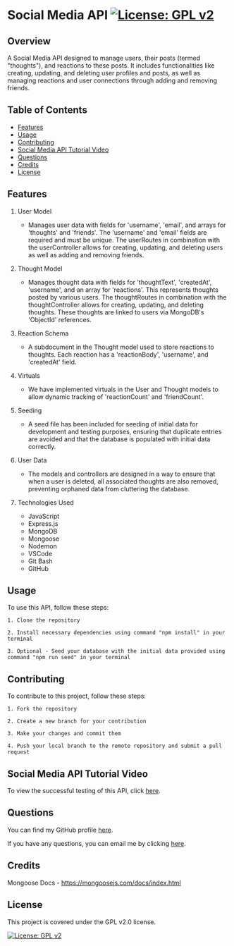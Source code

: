 # Social Media API [![License: GPL v2](https://img.shields.io/badge/License-GPL%20v2-blue.svg)](https://www.gnu.org/licenses/old-licenses/gpl-2.0.en.html)

## Overview
A Social Media API designed to manage users, their posts (termed "thoughts"), and reactions to these posts. It includes functionalities like creating, updating, and deleting user profiles and posts, as well as managing reactions and user connections through adding and removing friends.

## Table of Contents
- [Features](#features)
- [Usage](#usage)
- [Contributing](#contributing)
- [Social Media API Tutorial Video](#social-media-api-tutorial-video)
- [Questions](#questions)
- [Credits](#credits)
- [License](#license)

## Features

1. User Model

    * Manages user data with fields for 'username', 'email', and arrays for 'thoughts' and 'friends'. The 'username' and 'email' fields are required and must be unique. The userRoutes in combination with the userController allows for creating, updating, and deleting users as well as adding and removing friends.

2. Thought Model

    * Manages thought data with fields for 'thoughtText', 'createdAt', 'username', and an array for 'reactions'. This represents thoughts posted by various users. The thoughtRoutes in combination with the thoughtController allows for creating, updating, and deleting thoughts. These thoughts are linked to users via MongoDB's 'ObjectId' references.

3. Reaction Schema

    * A subdocument in the Thought model used to store reactions to thoughts. Each reaction has a 'reactionBody', 'username', and 'createdAt' field.

4. Virtuals

    * We have implemented virtuals in the User and Thought models to allow dynamic tracking of 'reactionCount' and 'friendCount'.

5. Seeding

    * A seed file has been included for seeding of initial data for development and testing purposes, ensuring that duplicate entries are avoided and that the database is populated with initial data correctly.

6. User Data

    * The models and controllers are designed in a way to ensure that when a user is deleted, all associated thoughts are also removed, preventing orphaned data from cluttering the database.

7. Technologies Used

    * JavaScript
    * Express.js
    * MongoDB
    * Mongoose
    * Nodemon
    * VSCode
    * Git Bash
    * GitHub

## Usage

To use this API, follow these steps:

    1. Clone the repository

    2. Install necessary dependencies using command "npm install" in your terminal

    3. Optional - Seed your database with the initial data provided using command "npm run seed" in your terminal

## Contributing

To contribute to this project, follow these steps:

    1. Fork the repository

    2. Create a new branch for your contribution

    3. Make your changes and commit them

    4. Push your local branch to the remote repository and submit a pull request

## Social Media API Tutorial Video

To view the successful testing of this API, click [here](https://drive.google.com/file/d/1ud2H61gVAObP5pFZSt5cuARcnAVptl0k/view).

## Questions
You can find my GitHub profile [here](https://www.github.com/JoshMassa). 

If you have any questions, you can email me by clicking [here](mailto:joshuamassapelletier@outlook.com).

## Credits

Mongoose Docs - https://mongoosejs.com/docs/index.html

## License

This project is covered under the GPL v2.0 license.

[![License: GPL v2](https://img.shields.io/badge/License-GPL%20v2-blue.svg)](https://www.gnu.org/licenses/old-licenses/gpl-2.0.en.html)